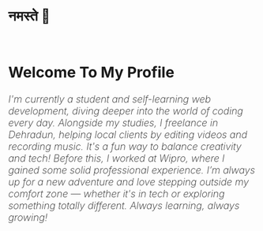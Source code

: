 <h1 style="font-size=80px" > नमस्ते  🌹</h1>

<br>

<h2 style="Font-size:30px; font-weight:700;"> Welcome To My  Profile</h2>

<p style="Font-style:italic; font-size:20px;font-weight:200;">I'm currently a student and self-learning web development, diving deeper into the world of coding every day. Alongside my studies, I freelance in Dehradun, helping local clients by editing videos and recording music. It's a fun way to balance creativity and tech! Before this, I worked at Wipro, where I gained some solid professional experience. I’m always up for a new adventure and love stepping outside my comfort zone — whether it's in tech or exploring something totally different. Always learning, always growing!</p>
<br>
